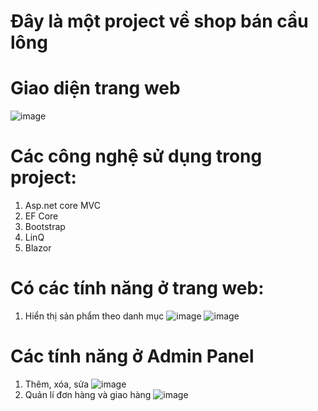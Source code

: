 # Đây là một project về shop bán cầu lông
# Giao diện trang web
![image](https://user-images.githubusercontent.com/106046436/173589544-e36bd4ac-d851-4cb2-85b9-329e7faba4b2.png)
# Các công nghệ sử dụng trong project:
1. Asp.net core MVC
2. EF Core
3. Bootstrap
4. LinQ
5. Blazor
# Có các tính năng ở trang web:
1. Hiển thị sản phẩm theo danh mục
![image](https://user-images.githubusercontent.com/106046436/173589988-885a836f-bf37-47b4-876f-bac7bae93318.png)
![image](https://user-images.githubusercontent.com/106046436/173590089-70741e62-752c-4efc-baf2-2114447c8b1a.png)
# Các tính năng ở Admin Panel
1. Thêm, xóa, sửa
![image](https://user-images.githubusercontent.com/106046436/173591583-ec3b3197-6e32-46ab-85fa-9e77ceb22ad4.png)
2. Quản lí đơn hàng và giao hàng
![image](https://user-images.githubusercontent.com/106046436/173593138-a9c63404-427f-4b57-8b78-8e6a80965f8c.png)




